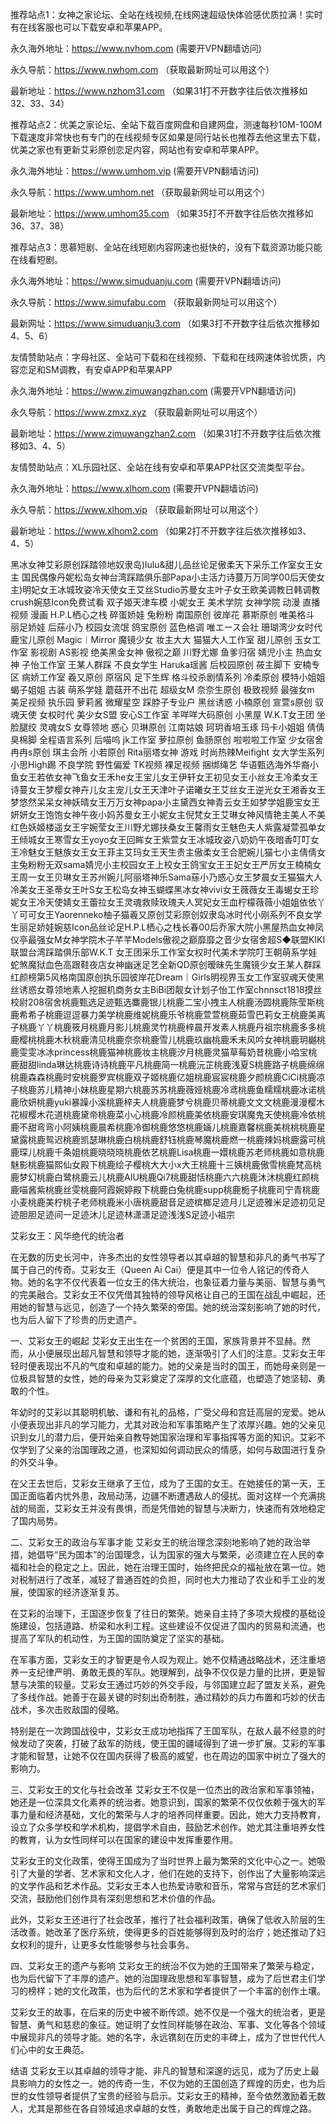推荐站点1：女神之家论坛、全站在线视频,在线网速超级快体验感优质拉满！实时有在线客服也可以下载安卓和苹果APP。

永久海外地址：https://www.nvhom.com (需要开VPN翻墙访问)

永久导航：https://www.nwhom.com （获取最新网址可以用这个）

最新地址：https://www.nzhom31.com （如果31打不开数字往后依次推移如32、33、34）

推荐站点2：优美之家论坛、全站下载百度网盘和自建网盘，测速每秒10M-100M下载速度非常快也有专门的在线视频专区如果是同行站长也推荐去他这里去下载，优美之家也有更新艾彩原创恋足内容，网站也有安卓和苹果APP。

永久海外地址：https://www.umhom.vip (需要开VPN翻墙访问)

永久导航：https://www.umhom.net （获取最新网址可以用这个）

最新地址：https://www.umhom35.com （如果35打不开数字往后依次推移如36、37、38）

推荐站点3：思慕短剧、全站在线短剧内容网速也挺快的，没有下载资源功能只能在线看短剧。

永久海外地址：https://www.simuduanju.com (需要开VPN翻墙访问)

永久导航：https://www.simufabu.com （获取最新网址可以用这个）

最新网址：https://www.simuduanju3.com （如果3打不开数字往后依次推移如4、5、6）

友情赞助站点：字母社区、全站可下载和在线视频、下载和在线网速体验优质，内容恋足和SM调教，有安卓APP和苹果APP

永久海外地址：https://www.zimuwangzhan.com (需要开VPN翻墙访问)

永久导航：https://www.zmxz.xyz （获取最新网址可以用这个）

最新地址：https://www.zimuwangzhan2.com （如果31打不开数字往后依次推移如3、4、5）

友情赞助站点：XL乐园社区、全站在线有安卓和苹果APP社区交流类型平台。

永久海外地址：https://www.xlhom.com (需要开VPN翻墙访问)

永久导航：https://www.xlhom.vip （获取最新网址可以用这个）

最新地址：https://www.xlhom2.com （如果2打不开数字往后依次推移如3、4、5）

黑冰女神艾彩原创踩踏领地奴隶岛)lulu&甜儿品丝论足傲柔天下采乐工作室女王女主 国民偶像丹妮松岛女神台湾踩踏俱乐部Papa小主活力诗蔓万万同学00后天使女主)明妃女王冰城玫姿冷天使女王艾丝Studio苏曼女主叶子女王欧美调教日韩调教crush婉慈Icon免费试看 双子姬天津车模 小妮女王 美术学院 女神学院 动漫 直播视频 漫画 H.P.L栖心之栈 碎蛋娇娃 兔粉粉 南国原创 彼岸花 慕斯原创 唯美格斗 丽足娇娃 后蕬小乃 校园女流氓 鸽宝原创 蓝色格调 唯エース会社 珊瑚湾少女时代 鹿宝儿原创 Magic︱Mirror 魔镜少女 妆主大大 猫猫大人工作室 甜儿原创 玉女工作室 影视剧 AS影视 绝美黑金女神 傲视之巅 川野尤娜 鱼爹归宿 婧児小主 热血女神 子怡工作室 王某人群踩 不良女学生 Haruka瑶酱 后校园原创 莜主脚下 安楠专区 病娇工作室 羲又原创 原宿风 足下生辉 格斗绞杀剧情系列 冷柔原创 模特小姐姐 蝎子姐姐 古装 萌系学娃 蘑菇开不出花 超级女M 奈奈生原创 极致视频 最強女m 美足视频 执乐园 萝莉酱 微耀星空 踩脖子专业户 黑丝诱惑 小楠原创 宣萱s原创 驭魂天使 女权时代 美少女S盟 安心S工作室 羊咩咩大码原创 小黑屋 W.K.T女王团 坐脸腿绞 灵魂女S 女尊领地 惑心 贝琳原创 江南姑娘 珂玥香培玉琢 玛卡小姐姐 倩倩臭棉脚 全程语言系列 后喵呜 jk工作室 萝拉原创 鱼肠原创 啦啦啦工作室 少女宿舍 冉冉s原创 琪主会所 小若原创 Rita丽塔女神 游戏 时尚热辣Meifight 女大学生系列 小思High踢 不良学院 野性偏爱 TK视频 裸足视频 捆绑绳艺 华语甄选海外华裔小鱼女王若依女神飞鱼女王禾he女王宝儿女王伊轩女王初见女王小丝女王冷柔女王诗蔓女王梦樱女神卉儿女主宠儿女王天津叶子诺曦女王艾丝女王逆光女王湘香女王梦悠然呆呆女神妖晴女王万万女神papa小主黛西女神青云女王如梦学姐鹿宝女王妍妍女王饱饱女神午夜小妈苏曼女王小妮女主倪梵女王艾琳女神风情艳主美人不美红色妖姬楼遥女王宇婉莹女王川野尤娜扶桑女王馨雨女王魅色夫人紫露凝萱孤单女王倾城女王寒雪女王yoyo女王回眸女王紫萱女王冰城玫姿八奶奶午夜暗香叮叮女王冷魅女王魅族女王女王菲主艾玛女王天生贵主傲柔女王合肥婉儿猫七小主倩倩女主兔粉粉无双sama婧児小主校园女王上校女王鸽宝女王王妃女王严厉女王楠楠女王周一女王贝琳女王苏州婉儿阿丽塔神乐Sama蕬小乃惑心女王梦晨女王猫猫大人冷美女王圣蒂女王叶S女王松岛女神玉蝴蝶黑冰女神vivi女王薇薇女王毒蝎女王珍妮女王冷天使婧女王蕾拉女王灵魂救赎玫瑰夫人冥妃女王血柠檬薇薇小姐姐依依丫丫可可女王Yaorenneko柚子猫羲又原创艾彩原创奴隶岛冰时代小刚系列不良女学生丽足娇娃婉慈Icon品丝论足H.P.L栖心之栈长春00后乔家大院小黑屋热血女神凤仪亭最强女M女神学院木子芊芊Models傲视之巅靡靡之音少女宿舍超S◆联盟KIKI联盟台湾踩踏俱乐部W.K.T 女王团采乐工作室女权时代美术学院叮王朝萌系学娃蛇煞魔狱血色高跟鞋夜店女神幽迷足艺全新QD原创暧昧先生魔镜少女王某人群踩红颜榜第5风格南国原创执乐园彼岸花Dream｜Girls明视界玉女工作室驭魂天使黑丝诱惑女尊领地素人挖掘机商务女主BiBi团靓女计划子怡工作室chnnsct1818摸丝校尉208宿舍桃鹿甄选足迹甄选麋鹿银儿桃鹿二宝小拽主人桃鹿汤圆桃鹿陈莹斯桃鹿希希子桃鹿逗逗暴力美学桃鹿维妮桃鹿乐爷桃鹿萱萱桃鹿茹雪巴莉女王桃鹿美离子桃鹿丫丫桃鹿筱月桃鹿月影儿桃鹿灵竹桃鹿梓晨开发素人桃鹿丹祖宗桃鹿多多桃鹿樱桃桃鹿木秋桃鹿清见桃鹿奈奈桃鹿雪儿桃鹿玖幽桃鹿禾未风吟女神桃鹿玥樾桃鹿雯雯冰冰princess桃鹿猫神桃鹿妆主桃鹿汐月桃鹿灵猫草莓奶昔桃鹿小哈宝桃鹿甜甜linda琳达桃鹿诗诗桃鹿平凡桃鹿简一桃鹿沅芷桃鹿浅夏S桃鹿路子桃鹿绵绵桃鹿森森桃鹿时安桃鹿罗宾桃鹿双子姬桃鹿亿姐桃鹿宸宸桃鹿夕颜桃鹿CiCi桃鹿凉子桃鹿苏儿精神小妹桃鹿星期六桃鹿苏苏桃鹿薇娅桃鹿冷鸢桃鹿鱼糯糯桃鹿冰诺桃鹿欣妍桃鹿yuki暴躁小溪桃鹿梓夫人桃鹿鹿梦兮桃鹿贝蒂桃鹿文文文桃鹿漫漫樱木花椒樱木花道桃鹿黛帝桃鹿菜小心桃鹿冷颜桃鹿美依桃鹿安琪魔鬼天使桃鹿冷依桃鹿不甜弯弯小阿姨桃鹿晨希桃鹿冷御桃鹿悠悠桃鹿婳儿桃鹿嘉馨桃鹿美桃桃桃鹿星黛露桃鹿鸳迟桃鹿凯瑟琳桃鹿白桃桃鹿舒钰桃鹿琴魔桃鹿燃一桃鹿辣妈桃鹿露可桃鹿琛儿桃鹿千条姐桃鹿晓晓晓桃鹿依艺桃鹿Lisa桃鹿一嬛桃鹿苏老师桃鹿如意桃鹿魅影桃鹿猫熙仙女殿下桃鹿绘子樱桃大大小x大王桃鹿十三姨桃鹿傲雪桃鹿梵高桃鹿梦幻桃鹿白鹭桃鹿云儿桃鹿AIU桃鹿Qi7桃鹿甜恬桃鹿六六桃鹿沐沐桃鹿红颜桃鹿喵酱紫桃鹿丝雯桃鹿阿霞婉婷殿下桃鹿白兔桃鹿supp桃鹿栀子桃鹿司宁青桃鹿小麦桃鹿美柠桃子老师桃鹿米小唐桃鹿甜音足迹槟榔足迹月儿足迹雅米足迹初见足迹胆胆足迹间一足迹沐儿足迹林潇潇足迹浅浅S足迹小祖宗



艾彩女王：风华绝代的统治者

在无数的历史长河中，许多杰出的女性领导者以其卓越的智慧和非凡的勇气书写了属于自己的传奇。艾彩女王（Queen Ai Cai）便是其中一位令人铭记的传奇人物。她的名字不仅代表着一位女王的伟大统治，也象征着力量与美丽、智慧与勇气的完美融合。艾彩女王不仅凭借其独特的领导风格让自己的王国在战乱中崛起，还用她的智慧与远见，创造了一个持久繁荣的帝国。她的统治深刻影响了她的时代，也为后人留下了珍贵的历史遗产。

一、艾彩女王的崛起
艾彩女王出生在一个贫困的王国，家族背景并不显赫。然而，从小便展现出超凡智慧和领导才能的她，逐渐吸引了人们的注意。艾彩女王年轻时便表现出不凡的气度和卓越的能力。她的父亲是当时的国王，而她母亲则是一位极具智慧的女性，她的母亲为艾彩奠定了深厚的文化底蕴，也塑造了她坚韧、勇敢的个性。

年幼时的艾彩以其聪明机敏、谦和有礼的品格，广受父母和宫廷高层的宠爱。她从小便表现出非凡的学习能力，尤其对政治和军事策略产生了浓厚兴趣。她的父亲见识到女儿的潜力后，便开始亲自教导她国家治理和军事指挥等方面的知识。艾彩不仅学到了父亲的治国理政之道，也深知如何调动民众的情感，如何与敌国进行复杂的外交斗争。

在父王去世后，艾彩女王继承了王位，成为了王国的女王。在她接任的第一天，王国正面临着内忧外患，政局动荡，边疆不断遭遇敌人的侵扰。面对这样一个充满挑战的局面，艾彩女王并没有畏惧，而是凭借她的智慧与决断力，快速而有效地稳定了国内局势。

二、艾彩女王的政治与军事才能
艾彩女王的统治理念深刻地影响了她的政治举措，她倡导“民为国本”的治国理念，认为国家的强大与繁荣，必须建立在人民的幸福和社会的稳定之上。因此，她在治理王国时，始终把民众的福祉放在第一位。她对税制进行了改革，减轻了普通百姓的负担，同时也大力推动了农业和手工业的发展，使国家的经济逐渐复苏。

在艾彩的治理下，王国逐步恢复了往日的繁荣。她亲自主持了多项大规模的基础设施建设，包括道路、桥梁和水利工程。这些建设不仅促进了国内的贸易和流通，也提高了军队的机动性，为王国的国防奠定了坚实的基础。

在军事方面，艾彩女王的才智更是令人叹为观止。她不仅精通战略战术，还注重培养一支纪律严明、勇敢无畏的军队。她理解到，战争不仅仅是力量的比拼，更是智慧与决策的较量。艾彩女王通过巧妙的外交手段，与邻国建立起了盟友关系，避免了多线作战。她善于在最关键的时刻出奇制胜，通过精妙的兵力布置和巧妙的伏击战术，多次击败敌国的侵略。

特别是在一次跨国战役中，艾彩女王成功地指挥了王国军队，在敌人最不经意的时候发动了突袭，打破了敌军的防线，使王国的疆域得到了进一步扩展。艾彩的军事才能和智慧，让她不仅在国内获得了极高的威望，也在周边的国家中树立了强大的影响力。

三、艾彩女王的文化与社会改革
艾彩女王不仅是一位杰出的政治家和军事领袖，她还是一位深具文化素养的统治者。她意识到，国家的繁荣不仅仅依赖于强大的军事力量和经济基础，文化的繁荣与人才的培养同样重要。因此，她大力支持教育，设立了众多学校和学术机构，提倡学术自由，鼓励艺术创作。她尤其注重培养女性的教育，认为女性同样可以在国家的建设中发挥重要作用。

艾彩女王的文化政策，使得王国成为了当时世界上最为繁荣的文化中心之一。她吸引了大量的学者、艺术家和文化人才，他们在她的支持下，创作出了大量影响深远的文学作品和艺术作品。艾彩女王本人也热爱诗歌和音乐，常常与宫廷的艺术家们交流，鼓励他们创作具有深刻思想和艺术价值的作品。

此外，艾彩女王还进行了社会改革，推行了社会福利政策，确保了低收入阶层的生活改善。她改革了医疗系统，使得更多的百姓能够得到及时的治疗；她还推动了妇女权利的提升，让更多女性能够参与社会事务。

四、艾彩女王的遗产与影响
艾彩女王的统治不仅为她的王国带来了繁荣与稳定，也为后代留下了丰厚的遗产。她的治国理政思想和军事智慧，成为了后世君主们学习的榜样；她的文化政策，也为后代的艺术家和学者提供了一个丰富的创作土壤。

艾彩女王的故事，在后来的历史中被不断传颂。她不仅是一个强大的统治者，更是智慧、勇气和慈悲的象征。她证明了女性同样能够在政治、军事、文化等各个领域中展现非凡的领导才能。她的名字，永远镌刻在历史的丰碑上，成为了世世代代人们心中的女王典范。

结语
艾彩女王以其卓越的领导才能、非凡的智慧和深邃的远见，成为了历史上最具影响力的女性之一。她的传奇一生，不仅为她的王国创造了辉煌的历史，也为后世的女性领导者提供了宝贵的经验与启示。艾彩女王的精神，至今依然激励着无数人，尤其是那些在各自领域追求卓越的女性，勇敢地走出属于自己的辉煌之路。

